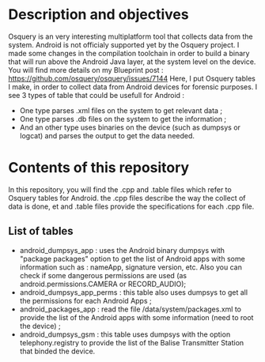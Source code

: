 # Description and objectives
Osquery is an very interesting multiplatform tool that collects data from the system. 
Android is not officialy supported yet by the Osquery project.
I made some changes in the compilation toolchain in order to build a binary that will run above the Android Java layer, at the system level on the device.
You will find more details on my Blueprint post : https://github.com/osquery/osquery/issues/7144
Here, I put Osquery tables I make, in order to collect data from Android devices for forensic purposes.
I see 3 types of table that could be usefull for Android : 
- One type parses .xml files on the system to get relevant data ;
- One type parses .db files on the system to get the information ;
- And an other type uses binaries on the device (such as dumpsys or logcat) and parses the output to get the data needed.
# Contents of this repository
In this repository, you will find the .cpp and .table files which refer to Osquery tables for Android.
the .cpp files describe the way the collect of data is done, et and .table files provide the specifications for each .cpp file.
## List of tables
- android_dumpsys_app : uses the Android binary dumpsys with "package packages" option to get the list of Android apps with some information such as : nameApp, signature version, etc. Also you can check if some dangerous permissions are used (as android.permissions.CAMERA or RECORD_AUDIO);
- android_dumpsys_app_perms : this table also uses dumpsys to get all the permissions for each Android Apps ;
- android_packages_app : read the file /data/system/packages.xml to provide the list of the Android apps with some information (need to root the device) ;
- android_dumpsys_gsm : this table uses dumpsys with the option telephony.registry to provide the list of the Balise Transmitter Station that binded the device.
